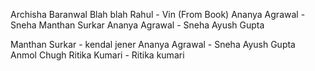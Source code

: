
Archisha Baranwal
Blah blah
Rahul - Vin (From Book)
Ananya Agrawal - Sneha
Manthan Surkar
Ananya Agrawal - Sneha
Ayush Gupta


Manthan Surkar - kendal jener
Ananya Agrawal - Sneha
Ayush Gupta<br>
Anmol Chugh
Ritika Kumari - Ritika kumari
